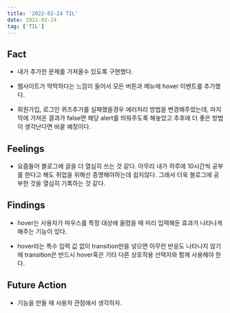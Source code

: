 ```yaml
---
title: '2022-02-24 TIL'
date: 2022-02-24
tag: ['TIL']
---
```


## Fact

- 내가 추가한 문제를 가져올수 있도록 구현했다.

- 웹사이트가 딱딱하다는 느낌이 들어서 모든 버튼과 메뉴에 hover 이벤트를 추가했다.

- 회원가입, 로그인 퀴즈추가를 실패했을경우 에러처리 방법을 변경해주었는데, 마지막에 가져온 결과가 false면 해당 alert를 띄워주도록 해놓았고 추후에 더 좋은 방법이 생각난다면 바꿀 예정이다.

## Feelings

- 요즘들어 블로그에 글을 더 열심히 쓰는 것 같다. 아무리 내가 하루에 10시간씩 공부를 한다고 해도 취업을 위해선 증명해야하는데 쉽지않다. 그래서 더욱 블로그에 공부한 것을 열심히 기록하는 것 같다.

## Findings

- hover는 사용자가 마우스를 특정 대상에 올렸을 때 미리 입력해둔 효과가 나타나게 해주는 기능이 있다.

- hover라는 특수 입력 값 없이 transition만을 넣으면 아무런 반응도 나타나지 않기에 transition은 반드시 hover혹은 기타 다른 상호작용 선택자와 함께 사용해야 한다.

## Future Action

- 기능을 만들 때 사용자 관점에서 생각하자.
